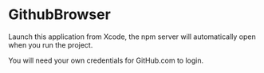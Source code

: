 # GithubBrowser

Launch this application from Xcode, the npm server will automatically open when you run the project.

You will need your own credentials for GitHub.com to login.
